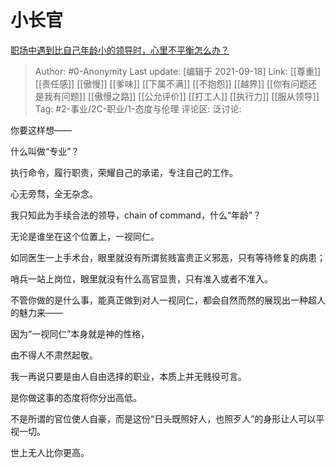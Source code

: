 # 小长官
[职场中遇到比自己年龄小的领导时，心里不平衡怎么办？](https://www.zhihu.com/question/486714620/answer/2126546084)

> Author: #0-Anonymity
> Last update: [编辑于 2021-09-18]
> Link: [[尊重]] [[责任感]] [[傲慢]] [[爹味]] [[下属不满]] [[不抱怨]] [[越界]] [[你有问题还是我有问题]] [[傲慢之路]] [[公允评价]] [[打工人]] [[执行力]] [[服从领导]]
> Tag: #2-事业/2C-职业/1-态度与伦理
> 评论区:
> 泛讨论:

你要这样想——

什么叫做“专业”？

执行命令，履行职责，荣耀自己的承诺，专注自己的工作。

心无旁骛，全无杂念。

我只知此为手续合法的领导，chain of command，什么“年龄”？

无论是谁坐在这个位置上，一视同仁。

如同医生一上手术台，眼里就没有所谓贫贱富贵正义邪恶，只有等待修复的病患；

哨兵一站上岗位，眼里就没有什么高官显贵，只有准入或者不准入。

不管你做的是什么事，能真正做到对人一视同仁，都会自然而然的展现出一种超人的魅力来——

因为“一视同仁”本身就是神的性格，

由不得人不肃然起敬。

我一再说只要是由人自由选择的职业，本质上并无贱役可言。

是你做这事的态度将你分出高低。

不是所谓的官位使人自豪，而是这份“日头既照好人，也照歹人”的身形让人可以平视一切。

世上无人比你更高。
